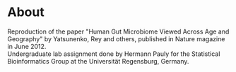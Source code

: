 About
=====

Reproduction of the paper "Human Gut Microbiome Viewed Across Age and 
Geography" by Yatsunenko, Rey and others, published in Nature magazine 
in June 2012.  
Undergraduate lab assignment done by Hermann Pauly for the Statistical 
Bioinformatics Group at the Universität Regensburg, Germany.
